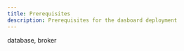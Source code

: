 ```yaml
---
title: Prerequisites
description: Prerequisites for the dasboard deployment
---
```


database, broker